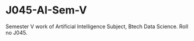 # J045-AI-Sem-V
Semester V work of Artificial Intelligence Subject, Btech Data Science. Roll no J045. 
